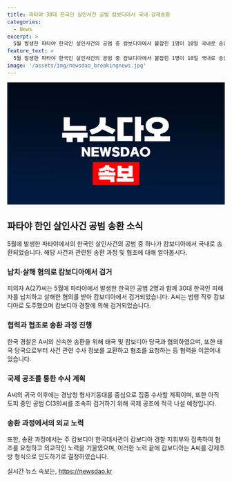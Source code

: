 ```yaml
---
title: 파타야 30대 한국인 살인사건 공범 캄보디아서 국내 강제송환
categories:
  - News
excerpt: >
  5월 발생한 파타야 한국인 살인사건의 공범 중 캄보디아에서 붙잡힌 1명이 10일 국내로 송환됐다. 피의자 A씨는 한국으로 강제 송환되었는데, 이는 한국 경찰과 태국, 캄보디아 당국이 협력한 결과다. 태국 경찰의 이해와 협력을 촉구하는 경찰청장의 친서도 발송되었으며, 캄보디아 당국과의 협조를 통해 A씨를 송환했다. 경찰청은 A씨를 중심으로 집중 수사를 진행할 예정이며, 현재 도피 중인 다른 피의자도 조속히 검거할 방침이다.
feature_text: >
  5월 발생한 파타야 한국인 살인사건의 공범 중 캄보디아에서 붙잡힌 1명이 10일 국내로 송환됐다. 피의자 A씨는 한국으로 강제 송환되었는데, 이는 한국 경찰과 태국, 캄보디아 당국이 협력한 결과다. 태국 경찰의 이해와 협력을 촉구하는 경찰청장의 친서도 발송되었으며, 캄보디아 당국과의 협조를 통해 A씨를 송환했다. 경찰청은 A씨를 중심으로 집중 수사를 진행할 예정이며, 현재 도피 중인 다른 피의자도 조속히 검거할 방침이다.
image: '/assets/img/newsdao_breakingnews.jpg'
---
```


<p><img src="/assets/img/newsdao_breakingnews.jpg" alt="cryptoinkorea 속보" /></p>

<h2 data-ke-size="size26">파타야 한인 살인사건 공범 송환 소식</h2>

<p data-ke-size="size16">5월에 발생한 파타야에서의 한국인 살인사건의 공범 중 하나가 캄보디아에서 국내로 송환되었습니다. 해당 사건과 관련된 송환 과정 및 협조에 대해 알아봅시다.</p>

<h3>납치·살해 혐의로 캄보디아에서 검거</h3>

<p data-ke-size="size16">피의자 A(27)씨는 5월에 파타야에서 발생한 한국인 공범 2명과 함께 30대 한국인 피해자를 납치하고 살해한 혐의를 받아 캄보디아에서 검거되었습니다. A씨는 범행 직후 캄보디아로 도주했으며 캄보디아 경찰에 의해 검거되었습니다.</p>

<h3>협력과 협조로 송환 과정 진행</h3>

<p data-ke-size="size16">한국 경찰은 A씨의 신속한 송환을 위해 태국 및 캄보디아 당국과 협의하였으며, 또한 태국 당국으로부터 사건 관련 수사 정보를 교환하고 협조를 요청하는 등 협력을 이끌어내었습니다.</p>

<h3>국제 공조를 통한 수사 계획</h3>

<p data-ke-size="size16">A씨의 귀국 이후에는 경남청 형사기동대를 중심으로 집중 수사할 계획이며, 또한 아직 도피 중인 공범 C(39)씨를 조속히 검거하기 위해 국제 공조에 적극 나설 예정입니다.</p>

<h3>송환 과정에서의 외교 노력</h3>

<p data-ke-size="size16">또한, 송환 과정에서는 주 캄보디아 한국대사관이 캄보디아 경찰 지휘부와 접촉하여 협조를 요청하고 외교적인 노력을 기울였으며, 이러한 노력 끝에 캄보디아는 A씨를 강제추방 형식으로 인도하기로 결정하였습니다.</p>
실시간 뉴스 속보는, <a href="https://newsdao.kr" rel="dofollow">https://newsdao.kr</a>


